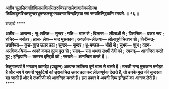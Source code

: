 **अतीव सुललितगतिविलासविलसितरुचिरहासलेशावलोकलीलया** **किञ्चिदुत्तश्भितसुन्दरभ्रूमण्डलसुभगवदनारविन्दशि्रया रमां रमयन्निनि्द्रयाणि रमयते. ॥ १६॥** 

शब्दार्थ **** 

**अतीव—** **अत्यन्त** **; सु-ललित—** **सुन्दर** **; गति—** **चाल से** **; विलास—** **लीलाओं से** **; विलसित—** **प्रकट रूप** **; रुचिर—** **मनोहर** **; हास-** **लेश—** **मन्द मुसकान** **; अवलोक-लीलया—** **लीलापूर्ण चितवन से** **; किञ्चित्-उत्तश्भित—** **कुछ-कुछ ऊपर उठा** **; सुन्दर—** **सुन्दर** **;** **भ्रू-मण्डल—** **भौंहों से** **; सुभग—** **शुभ** **; वदन-अरविन्द-श्रिया—** **अपने कमल तुल्य मुख से** **; रमाम्—** **रमा अथवा लक्ष्मी देवी को** **;** **रमयन्—** **आनन्दित करते हुए** **; इन्द्रियाणि—** **समस्त इन्द्रियों को** **; रमयते—** **आनन्दित करते हैं।** **.** 

**केतुमालवर्ष में भगवान् कामदेव (प्रद्युश्न) अत्यन्त लालित्य पूर्ण चाल से चलते हैं। उनकी** **मन्द मुसकान मनोहर है और जब वे अपनी भृकुटियों को ङ्क्षकचित ऊपर उठा कर लीलापूर्वक** **देखते हैं, तो उनके मुख की सुन्दरता बढ़ जाती हैं और वे लक्ष्मीजी को आनन्दित करते हैं। इस** **प्रकार वे अपनी दिव्य इन्द्रियों का आनन्द लेते हैं।** **** 